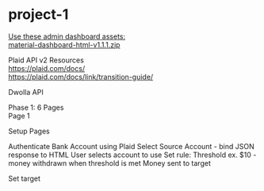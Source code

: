 # project-1

<a href="https://www.creative-tim.com/product/material-dashboard#">Use these admin dashboard assets:<a> <br>
<a href= "https://github.com/Ant2624/project-1/blob/master/material-dashboard-html-v1.1.1.zip" >material-dashboard-html-v1.1.1.zip<a>

Plaid API v2 Resources <br>
https://plaid.com/docs/ <br>
https://plaid.com/docs/link/transition-guide/ <br>



Dwolla API <br>

Phase 1: 6 Pages <br>
Page 1

Setup Pages <br>

Authenticate Bank Account using Plaid
Select Source Account - bind JSON response to HTML
	User selects account to use
Set rule: 
	Threshold ex. $10 - money withdrawn when threshold is met 
	Money sent to target

Set target 


